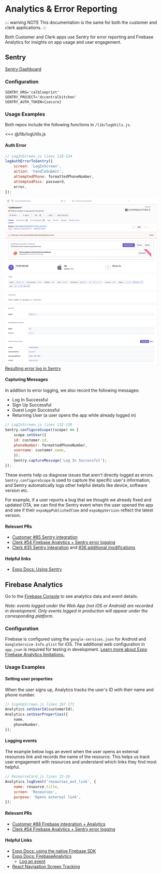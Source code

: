 # Analytics & Error Reporting

::: warning NOTE
This documentation is the same for both the customer and clerk applications.
:::

Both Customer and Clerk apps use Sentry for error reporting and Firebase Analytics for insights on app usage and user engagement.

## Sentry
[Sentry Dashboard](https://sentry.io/auth/login/)

### Configuration
```
SENTRY_ORG='calblueprint'
SENTRY_PROJECT='dccentralkitchen'
SENTRY_AUTH_TOKEN={secure}
```

### Usage Examples
Both repos include the following functions in `/lib/logUtils.js`.

<<< @/lib/logUtils.js

#### Auth Error
``` jsx
// LogInScreen.js lines 118-124
logAuthErrorToSentry({
    screen: 'LogInScreen',
    action: 'handleSubmit',
    attemptedPhone: formattedPhoneNumber,
    attemptedPass: password,
    error,
});
```
![Sentry Event](../assets/analytics/sentry_1.png)
![Sentry Event Details](../assets/analytics/sentry_2.png)
[Resulting error log in Sentry](https://sentry.io/organizations/calblueprint/issues/1608366610/?project=5172575&query=is%3Aunresolved)

#### Capturing Messages
In addition to error logging, we also record the following messages:
* Log In Successful
* Sign Up Successful
* Guest Login Successful 
* Returning User (a user opens the app while already logged in)


```jsx
// LogInScreen.js lines 132-139 
Sentry.configureScope((scope) => {
    scope.setUser({
    id: customer.id,
    phoneNumber: formattedPhoneNumber,
    username: customer.name,
    });
    Sentry.captureMessage('Log In Successful');
});
```
These events help us diagnose issues that aren't directly logged as errors. `Sentry.configureScope` is used to capture the specific user's information, and Sentry automatically logs other helpful details like device, software version etc.

For example, if a user reports a bug that we thought we already fixed and updated OTA, we can find the Sentry event when the user opened the app and see if their `expoAppPublishedTime` and `expoAppVersion` reflect the latest version.

#### Relevant PRs
- [Customer #85 Sentry integration](https://github.com/calblueprint/dccentralkitchen/pull/85)
- [Clerk #54 Firebase Analytics + Sentry error logging](https://github.com/calblueprint/dccentralkitchen-clerks/pull/54)
- [Clerk #35 Sentry integration](https://github.com/calblueprint/dccentralkitchen-clerks/pull/35) and [#36 additional modifications](https://github.com/calblueprint/dccentralkitchen-clerks/pull/36)

#### Helpful links
- [Expo Docs: Using Sentry](https://docs.expo.io/guides/using-sentry/?redirected)


## Firebase Analytics

 Go to the [Firebase Console](https://console.firebase.google.com/) to see analytics data and event details.

*Note: events logged under the Web App (not iOS or Android) are recorded in development. Only events logged in production will appear under the corresponding platform.*
### Configuration
Firebase is configured using the `google-services.json` for Android and `GoogleService-Info.plist` for iOS. The additional web configuration in `app.json` is required for testing in development. [Learn more about Expo Firebase Analytics limitations.](https://docs.expo.io/versions/latest/sdk/firebase-analytics/#expo-client-limitations--configuration)


### Usage Examples
#### Setting user properties
When the user signs up, Analytics tracks the user's ID with their name and phone number.
``` jsx
// SignUpScreen.js lines 167-171
Analytics.setUserId(customerId);
Analytics.setUserProperties({
    name,
    phoneNumber,
});
```

#### Logging events
The example below logs an event when the user opens an external resources link and records the name of the resource. This helps us track user engagement with resources and understand which links they find most helpful.

``` jsx
// ResourceCard.js lines 15-19
Analytics.logEvent('resources_ext_link', {
    name: resource.title,
    screen: 'Resources',
    purpose: 'Opens external link',
});
```

#### Relevant PRs
- [Customer #88 Firebase integration + Analytics](https://github.com/calblueprint/dccentralkitchen/pull/88)
- [Clerk #54 Firebase Analytics + Sentry error logging](https://github.com/calblueprint/dccentralkitchen-clerks/pull/54)

#### Helpful Links
- [Expo Docs: using the native Firebase SDK](https://docs.expo.io/guides/setup-native-firebase/?redirected)
- [Expo Docs: FirebaseAnalytics](https://docs.expo.io/versions/latest/sdk/firebase-analytics/)
  - [Log an event](https://docs.expo.io/versions/latest/sdk/firebase-analytics/#logevent)
- [React Navigation Screen Tracking](https://reactnavigation.org/docs/screen-tracking/)